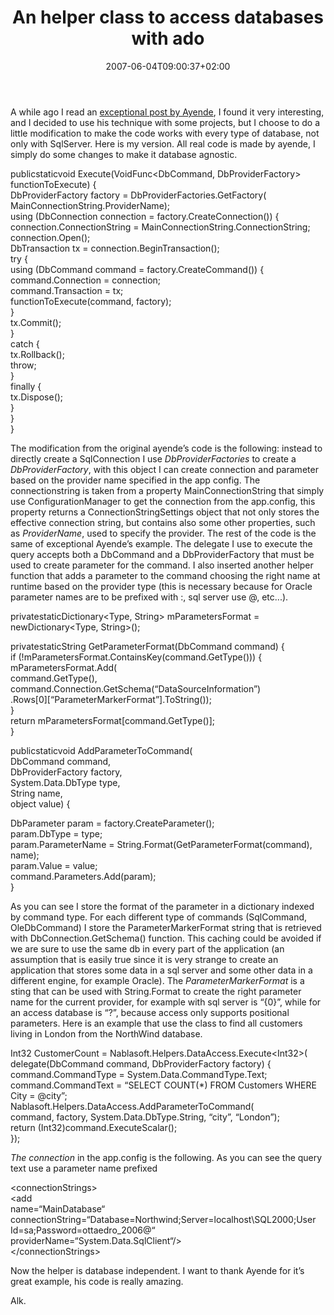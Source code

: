 ﻿---
title: "An helper class to access databases with ado"
description: ""
date: 2007-06-04T09:00:37+02:00
draft: false
tags: [General]
categories: [General]
---
A while ago I read an [exceptional post by Ayende](http://ayende.com/Blog/archive/2007/05/27/Reflections-on-the-Naked-CLR.aspx), I found it very interesting, and I decided to use his technique with some projects, but I choose to do a little modification to make the code works with every type of database, not only with SqlServer. Here is my version. All  real code is made by ayende, I simply do some changes to make it database agnostic.

publicstaticvoid  Execute(VoidFunc&lt;DbCommand,  DbProviderFactory&gt;  functionToExecute)  {  
DbProviderFactory  factory  =  DbProviderFactories.GetFactory(  
        MainConnectionString.ProviderName);  
using  (DbConnection  connection  =  factory.CreateConnection())  {  
        connection.ConnectionString  =  MainConnectionString.ConnectionString;  
        connection.Open();  
DbTransaction  tx  =  connection.BeginTransaction();  
try  {  
using  (DbCommand  command  =  factory.CreateCommand())  {  
                    command.Connection  =  connection;  
                    command.Transaction  =  tx;  
                    functionToExecute(command,  factory);  
              }  
              tx.Commit();  
        }  
catch  {  
              tx.Rollback();  
throw;  
        }  
finally  {  
              tx.Dispose();  
        }  
  }  
}

The modification from the original ayende’s code is the following: instead to directly create a SqlConnection I use *DbProviderFactories* to create a *DbProviderFactory*, with this object I can create connection and parameter based on the provider name specified in the app config. The connectionstring is taken from a property MainConnectionString that simply use ConfigurationManager to get the connection from the app.config, this property returns a ConnectionStringSettings object that not only stores the effective connection string, but contains also some other properties, such as *ProviderName*, used to specify the provider. The rest of the code is the same of exceptional Ayende’s example. The delegate I use to execute the query accepts both a DbCommand and a DbProviderFactory that must be used to create parameter for the command. I also inserted another helper function that adds a parameter to the command choosing the right name at runtime based on the provider type (this is necessary because for Oracle parameter names are to be prefixed with :, sql server use @, etc...).

privatestaticDictionary&lt;Type,  String&gt;  mParametersFormat  =  newDictionary&lt;Type,  String&gt;();  
  
privatestaticString  GetParameterFormat(DbCommand  command)  {  
if  (!mParametersFormat.ContainsKey(command.GetType()))  {  
        mParametersFormat.Add(  
              command.GetType(),  
              command.Connection.GetSchema(“DataSourceInformation”)  
                   .Rows[0][“ParameterMarkerFormat”].ToString());  
  }  
return  mParametersFormat[command.GetType()];  
}  
  
publicstaticvoid  AddParameterToCommand(  
DbCommand  command,  
DbProviderFactory  factory,  
  System.Data.DbType  type,  
String  name,  
object  value)  {  
  
DbParameter  param  =  factory.CreateParameter();  
  param.DbType  =  type;  
  param.ParameterName  =  String.Format(GetParameterFormat(command),  name);  
  param.Value  =  value;  
  command.Parameters.Add(param);  
}

As you can see I store the format of the parameter in a dictionary indexed by command type. For each different type of commands (SqlCommand, OleDbCommand) I store the ParameterMarkerFormat string that is retrieved with DbConnection.GetSchema() function. This caching could be avoided if we are sure to use the same db in every part of the application (an assumption that is easily true since it is very strange to create an application that stores some data in a sql server and some other data in a different engine, for example Oracle). The *ParameterMarkerFormat* is a sting that can be used with String.Format to create the right parameter name for the current provider, for example with sql server is “{0}”, while for an access database is “?”, because access only supports positional parameters. Here is an example that use the class to find all customers living in London from the NorthWind database.

Int32  CustomerCount  =  Nablasoft.Helpers.DataAccess.Execute&lt;Int32&gt;(  
delegate(DbCommand  command,  DbProviderFactory  factory)  {  
        command.CommandType  =  System.Data.CommandType.Text;  
        command.CommandText  =  “SELECT  COUNT(\*)  FROM  Customers  WHERE  City  =  @city”;  
        Nablasoft.Helpers.DataAccess.AddParameterToCommand(  
              command,  factory,  System.Data.DbType.String,  “city”,  “London”);    
return  (Int32)command.ExecuteScalar();  
  });

*The connection* in the app.config is the following. As you can see the query text use a parameter name prefixed

&lt;connectionStrings&gt;  
  &lt;add  
name=“MainDatabase“  
connectionString=“Database=Northwind;Server=localhost\SQL2000;User  Id=sa;Password=ottaedro\_2006@“  
providerName=“System.Data.SqlClient“/&gt;  
  &lt;/connectionStrings&gt;

Now the helper is database independent. I want to thank Ayende for it’s great example, his code is really amazing.

Alk.
